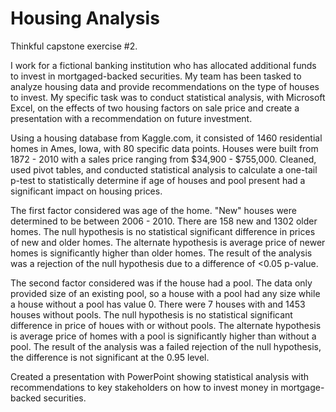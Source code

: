 # Housing Analysis
Thinkful capstone exercise #2.

I work for a fictional banking institution who has allocated additional funds to invest in mortgaged-backed securities. My team has been tasked to analyze housing data and provide recommendations on the type of houses to invest.
My specific task was to conduct statistical analysis, with Microsoft Excel, on the effects of two housing factors on sale price and create a presentation with a recommendation on future investment.

Using a housing database from Kaggle.com, it consisted of 1460 residential homes in Ames, Iowa, with 80 specific data points.
Houses were built from 1872 - 2010 with a sales price ranging from $34,900 - $755,000.
Cleaned, used pivot tables, and conducted statistical analysis to calculate a one-tail p-test to statistically determine if age of houses and pool present had a significant impact on housing prices.

The first factor considered was age of the home.
"New" houses were determined to be between 2006 - 2010.
There are 158 new and 1302 older homes.
The null hypothesis is no statistical significant difference in prices of new and older homes.
The alternate hypothesis is average price of newer homes is significantly higher than older homes.
The result of the analysis was a rejection of the null hypothesis due to a difference of <0.05 p-value.

The second factor considered was if the house had a pool.
The data only provided size of an existing pool, so a house with a pool had any size while a house without a pool has value 0.
There were 7 houses with and 1453 houses without pools.
The null hypothesis is no statistical significant difference in price of houes with or without pools.
The alternate hypothesis is average price of homes with a pool is significantly higher than without a pool.
The result of the analysis was a failed rejection of the null hypothesis, the difference is not significant at the 0.95 level.

Created a presentation with PowerPoint showing statistical analysis with recommendations to key stakeholders on how to invest money in mortgage-backed securities.
